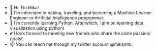 - 👋 Hi, I’m Mika! 
- 👀 I’m interested in baking, traveling, and becoming a Machine Learner Engineer or Artificial Intelligience programmer. 
- 🌱 I’m currently learning Python. Afterwhich, I aim on learning data visualization using python! 
- 💕 I look forward to meeting new friends who share the same passion/ goals!!
- 📫 You can reach me through my twitter account @mikamts_

<!---
mikamts/mikamts is a ✨ special ✨ repository because its `README.md` (this file) appears on your GitHub profile.
You can click the Preview link to take a look at your changes.
--->
